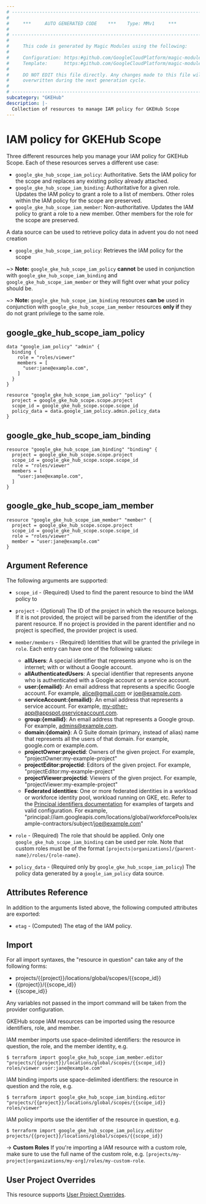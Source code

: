 ```yaml
---
# ----------------------------------------------------------------------------
#
#     ***     AUTO GENERATED CODE    ***    Type: MMv1     ***
#
# ----------------------------------------------------------------------------
#
#     This code is generated by Magic Modules using the following:
#
#     Configuration: https:#github.com/GoogleCloudPlatform/magic-modules/tree/main/mmv1/products/gkehub2/Scope.yaml
#     Template:      https:#github.com/GoogleCloudPlatform/magic-modules/tree/main/mmv1/templates/terraform/resource_iam.html.markdown.tmpl
#
#     DO NOT EDIT this file directly. Any changes made to this file will be
#     overwritten during the next generation cycle.
#
# ----------------------------------------------------------------------------
subcategory: "GKEHub"
description: |-
  Collection of resources to manage IAM policy for GKEHub Scope
---
```


# IAM policy for GKEHub Scope

Three different resources help you manage your IAM policy for GKEHub Scope. Each of these resources serves a different use case:

* `google_gke_hub_scope_iam_policy`: Authoritative. Sets the IAM policy for the scope and replaces any existing policy already attached.
* `google_gke_hub_scope_iam_binding`: Authoritative for a given role. Updates the IAM policy to grant a role to a list of members. Other roles within the IAM policy for the scope are preserved.
* `google_gke_hub_scope_iam_member`: Non-authoritative. Updates the IAM policy to grant a role to a new member. Other members for the role for the scope are preserved.

A data source can be used to retrieve policy data in advent you do not need creation

* `google_gke_hub_scope_iam_policy`: Retrieves the IAM policy for the scope

~> **Note:** `google_gke_hub_scope_iam_policy` **cannot** be used in conjunction with `google_gke_hub_scope_iam_binding` and `google_gke_hub_scope_iam_member` or they will fight over what your policy should be.

~> **Note:** `google_gke_hub_scope_iam_binding` resources **can be** used in conjunction with `google_gke_hub_scope_iam_member` resources **only if** they do not grant privilege to the same role.



## google_gke_hub_scope_iam_policy

```hcl
data "google_iam_policy" "admin" {
  binding {
    role = "roles/viewer"
    members = [
      "user:jane@example.com",
    ]
  }
}

resource "google_gke_hub_scope_iam_policy" "policy" {
  project = google_gke_hub_scope.scope.project
  scope_id = google_gke_hub_scope.scope.scope_id
  policy_data = data.google_iam_policy.admin.policy_data
}
```

## google_gke_hub_scope_iam_binding

```hcl
resource "google_gke_hub_scope_iam_binding" "binding" {
  project = google_gke_hub_scope.scope.project
  scope_id = google_gke_hub_scope.scope.scope_id
  role = "roles/viewer"
  members = [
    "user:jane@example.com",
  ]
}
```

## google_gke_hub_scope_iam_member

```hcl
resource "google_gke_hub_scope_iam_member" "member" {
  project = google_gke_hub_scope.scope.project
  scope_id = google_gke_hub_scope.scope.scope_id
  role = "roles/viewer"
  member = "user:jane@example.com"
}
```


## Argument Reference

The following arguments are supported:

* `scope_id` - (Required) Used to find the parent resource to bind the IAM policy to

* `project` - (Optional) The ID of the project in which the resource belongs.
    If it is not provided, the project will be parsed from the identifier of the parent resource. If no project is provided in the parent identifier and no project is specified, the provider project is used.

* `member/members` - (Required) Identities that will be granted the privilege in `role`.
  Each entry can have one of the following values:
  * **allUsers**: A special identifier that represents anyone who is on the internet; with or without a Google account.
  * **allAuthenticatedUsers**: A special identifier that represents anyone who is authenticated with a Google account or a service account.
  * **user:{emailid}**: An email address that represents a specific Google account. For example, alice@gmail.com or joe@example.com.
  * **serviceAccount:{emailid}**: An email address that represents a service account. For example, my-other-app@appspot.gserviceaccount.com.
  * **group:{emailid}**: An email address that represents a Google group. For example, admins@example.com.
  * **domain:{domain}**: A G Suite domain (primary, instead of alias) name that represents all the users of that domain. For example, google.com or example.com.
  * **projectOwner:projectid**: Owners of the given project. For example, "projectOwner:my-example-project"
  * **projectEditor:projectid**: Editors of the given project. For example, "projectEditor:my-example-project"
  * **projectViewer:projectid**: Viewers of the given project. For example, "projectViewer:my-example-project"
  * **Federated identities**: One or more federated identities in a workload or workforce identity pool, workload running on GKE, etc. Refer to the [Principal identifiers documentation](https://cloud.google.com/iam/docs/principal-identifiers#allow) for examples of targets and valid configuration. For example, "principal://iam.googleapis.com/locations/global/workforcePools/example-contractors/subject/joe@example.com"

* `role` - (Required) The role that should be applied. Only one
    `google_gke_hub_scope_iam_binding` can be used per role. Note that custom roles must be of the format
    `[projects|organizations]/{parent-name}/roles/{role-name}`.

* `policy_data` - (Required only by `google_gke_hub_scope_iam_policy`) The policy data generated by
  a `google_iam_policy` data source.

## Attributes Reference

In addition to the arguments listed above, the following computed attributes are
exported:

* `etag` - (Computed) The etag of the IAM policy.

## Import

For all import syntaxes, the "resource in question" can take any of the following forms:

* projects/{{project}}/locations/global/scopes/{{scope_id}}
* {{project}}/{{scope_id}}
* {{scope_id}}

Any variables not passed in the import command will be taken from the provider configuration.

GKEHub scope IAM resources can be imported using the resource identifiers, role, and member.

IAM member imports use space-delimited identifiers: the resource in question, the role, and the member identity, e.g.
```
$ terraform import google_gke_hub_scope_iam_member.editor "projects/{{project}}/locations/global/scopes/{{scope_id}} roles/viewer user:jane@example.com"
```

IAM binding imports use space-delimited identifiers: the resource in question and the role, e.g.
```
$ terraform import google_gke_hub_scope_iam_binding.editor "projects/{{project}}/locations/global/scopes/{{scope_id}} roles/viewer"
```

IAM policy imports use the identifier of the resource in question, e.g.
```
$ terraform import google_gke_hub_scope_iam_policy.editor projects/{{project}}/locations/global/scopes/{{scope_id}}
```

-> **Custom Roles** If you're importing a IAM resource with a custom role, make sure to use the
 full name of the custom role, e.g. `[projects/my-project|organizations/my-org]/roles/my-custom-role`.

## User Project Overrides

This resource supports [User Project Overrides](https://registry.terraform.io/providers/hashicorp/google/latest/docs/guides/provider_reference#user_project_override).
